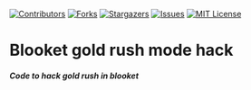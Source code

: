 [![Contributors][contributors-shield]][contributors-url]
[![Forks][forks-shield]][forks-url]
[![Stargazers][stars-shield]][stars-url]
[![Issues][issues-shield]][issues-url]
[![MIT License][license-shield]][license-url]

# Blooket gold rush mode hack
##### Code to hack gold rush in blooket


[contributors-shield]: https://img.shields.io/github/contributors/samsilvers/gold-rush.svg?style=for-the-badge
[contributors-url]: https://github.com/samsilvers/gold-rush/graphs/contributors
[forks-shield]: https://img.shields.io/github/forks/samsilvers/gold-rush.svg?style=for-the-badge
[forks-url]: https://github.com/samsilvers/gold-rush/network/members
[stars-shield]: https://img.shields.io/github/stars/samsilvers/gold-rush.svg?style=for-the-badge
[stars-url]: https://github.com/samsilvers/gold-rush/stargazers
[issues-shield]: https://img.shields.io/github/issues/samsilvers/gold-rush.svg?style=for-the-badge
[issues-url]: https://github.com/samsilvers/gold-rush/issues
[license-shield]: https://img.shields.io/github/license/samsilvers/gold-rush.svg?style=for-the-badge
[license-url]: https://github.com/samsilvers/gold-rush/blob/master/LICENSE.txt
